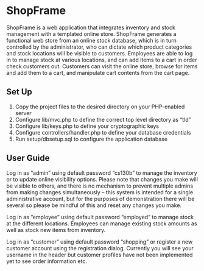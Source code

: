 # ShopFrame
ShopFrame is a web application that integrates inventory and stock management with a templated online store. ShopFrame generates a functional web store from an online stock database, which is in turn controlled by the administrator, who can dictate which product categories and stock locations will be visible to customers. Employees are able to log in to manage stock at various locations, and can add items to a cart in order check customers out. Customers can visit the online store, browse for items and add them to a cart, and manipulate cart contents from the cart page.

## Set Up
1. Copy the project files to the desired directory on your PHP-enabled server
2. Configure lib/mvc.php to define the correct top level directory as “tld”
3. Configure lib/keys.php to define your cryptographic keys
4. Configure controllers/handler.php to define your database credentials
5. Run setup/dbsetup.sql to configure the application database

## User Guide
Log in as “admin” using default password “cs130b” to manage the inventory or to update online visibility options. Please note that changes you make will be visible to others, and there is no mechanism to prevent multiple admins from making changes simultaneously – this system is intended for a single administrative account, but for the purposes of demonstration there will be several so please be mindful of this and reset any changes you make.

Log in as “employee” using default password “employed” to manage stock at the different locations. Employees can manage existing stock amounts as well as stock new items from inventory. 

Log in as “customer” using default password “shopping” or register a new customer account using the registration dialog. Currently you will see your username in the header but customer profiles have not been implemented yet to see order information etc.

